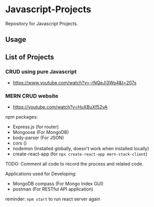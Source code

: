 # Javascript-Projects

Repository for Javascript Projects.

## Usage

## List of Projects

### CRUD using pure Javascript

- <https://www.youtube.com/watch?v=-rNQeJi3Wp4&t=207s>

### MERN CRUD website

- <https://youtube.com/watch?v=HuXBuXf52vA>

npm packages:

- Express.js (for router)
- Mongoose (For MongoDB)
- body-parser (For JSON)
- cors ()
- nodemon (Installed globally, doesn't work when installed locally)
- create-react-app (for `npx create-react-app mern-stack-client`)

TODO: Comment all code to record the process and related code.

Applications used for Developing:

- MongoDB compass (For Mongo Index GUI)
- postman (For RESTful API application)

reminder: `npm start` to run react server again
